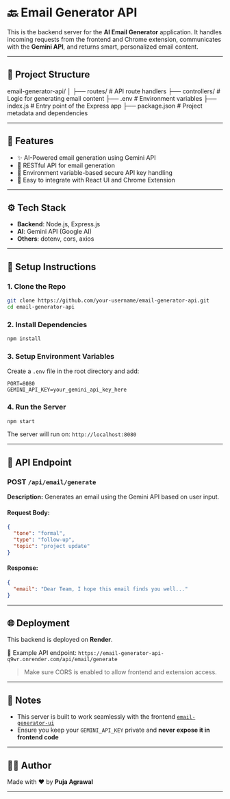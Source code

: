 
# 🔙 Email Generator API

This is the backend server for the **AI Email Generator** application. It handles incoming requests from the frontend and Chrome extension, communicates with the **Gemini API**, and returns smart, personalized email content.

---

## 📁 Project Structure


email-generator-api/
│
├── routes/           # API route handlers
├── controllers/      # Logic for generating email content
├── .env              # Environment variables
├── index.js          # Entry point of the Express app
├── package.json      # Project metadata and dependencies

---

## 🧠 Features

- ✨ AI-Powered email generation using Gemini API  
- 🧪 RESTful API for email generation  
- 🔐 Environment variable-based secure API key handling  
- 🚀 Easy to integrate with React UI and Chrome Extension  

---

## ⚙️ Tech Stack

- **Backend**: Node.js, Express.js  
- **AI**: Gemini API (Google AI)  
- **Others**: dotenv, cors, axios  

---

## 🔧 Setup Instructions

### 1. Clone the Repo

```bash
git clone https://github.com/your-username/email-generator-api.git
cd email-generator-api
````

### 2. Install Dependencies

```bash
npm install
```

### 3. Setup Environment Variables

Create a `.env` file in the root directory and add:

```env
PORT=8080
GEMINI_API_KEY=your_gemini_api_key_here
```

### 4. Run the Server

```bash
npm start
```

The server will run on:
`http://localhost:8080`

---

## 📮 API Endpoint

### POST `/api/email/generate`

**Description:** Generates an email using the Gemini API based on user input.

#### Request Body:

```json
{
  "tone": "formal",
  "type": "follow-up",
  "topic": "project update"
}
```

#### Response:

```json
{
  "email": "Dear Team, I hope this email finds you well..."
}
```

---

## 🌐 Deployment

This backend is deployed on **Render**.

📍 Example API endpoint:
`https://email-generator-api-q9wr.onrender.com/api/email/generate`

> Make sure CORS is enabled to allow frontend and extension access.

---

## 📌 Notes

* This server is built to work seamlessly with the frontend [`email-generator-ui`](https://github.com/puja-2603/email-generator-ui)
* Ensure you keep your `GEMINI_API_KEY` private and **never expose it in frontend code**

---

## 🙋‍♀️ Author

Made with ❤️ by **Puja Agrawal**

---
